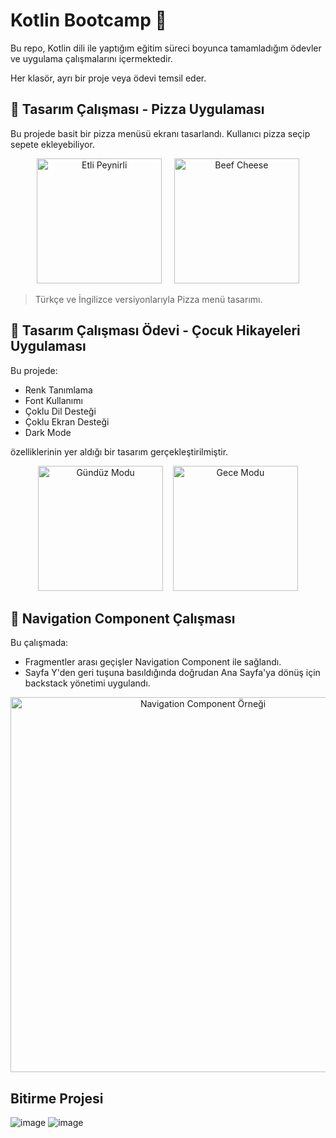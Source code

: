 # Kotlin Bootcamp 📱

Bu repo, Kotlin dili ile yaptığım eğitim süreci boyunca tamamladığım ödevler ve uygulama çalışmalarını içermektedir.

Her klasör, ayrı bir proje veya ödevi temsil eder.

## 🎨 Tasarım Çalışması - Pizza Uygulaması

Bu projede basit bir pizza menüsü ekranı tasarlandı. Kullanıcı pizza seçip sepete ekleyebiliyor.

<p align="center">
  <img src="https://github.com/user-attachments/assets/eba40894-669c-4c7d-b5cc-a03ad7509c5c" alt="Etli Peynirli" width="200"/>
  &nbsp;&nbsp;&nbsp;
  <img src="https://github.com/user-attachments/assets/bbd3d00b-94f0-40bd-b904-832e9e070100" alt="Beef Cheese" width="200"/>
</p>

> Türkçe ve İngilizce versiyonlarıyla Pizza menü tasarımı.

## 🎨 Tasarım Çalışması Ödevi - Çocuk Hikayeleri Uygulaması

Bu projede:
- Renk Tanımlama  
- Font Kullanımı  
- Çoklu Dil Desteği  
- Çoklu Ekran Desteği  
- Dark Mode  

özelliklerinin yer aldığı bir tasarım gerçekleştirilmiştir.

<p align="center">
  <img src="https://github.com/user-attachments/assets/ed4aaf77-a864-4964-b637-80c35a748422" alt="Gündüz Modu" width="200" />
  &nbsp;&nbsp;
  <img src="https://github.com/user-attachments/assets/ff05445e-dfff-42b2-956a-2a1acc13d352" alt="Gece Modu" width="200" />
</p>

## 🧭 Navigation Component Çalışması

Bu çalışmada:
- Fragmentler arası geçişler Navigation Component ile sağlandı.
- Sayfa Y'den geri tuşuna basıldığında doğrudan Ana Sayfa'ya dönüş için backstack yönetimi uygulandı.

<p align="center"> <img src="https://github.com/user-attachments/assets/8a0b947a-8f29-4371-a1f9-48ba3b76e00f" alt="Navigation Component Örneği" width="600" /> </p>

## Bitirme Projesi
![image](https://github.com/user-attachments/assets/61632afd-19ee-4126-98e4-d58c961ea788)
![image](https://github.com/user-attachments/assets/58ad66c1-7dec-4133-9b21-54aeab50923a)





